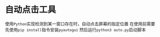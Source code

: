 # 自动点击工具
使用```Python```实现检测到某一窗口存在时，自动点击屏幕的指定位置
在使用前需要先使用```pip install```指令安装```pyautogui```
<pip3 install pyautogui>
然后运行```python3 auto.py```启动脚本
